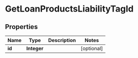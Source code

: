 
# GetLoanProductsLiabilityTagId

## Properties
Name | Type | Description | Notes
------------ | ------------- | ------------- | -------------
**id** | **Integer** |  |  [optional]



